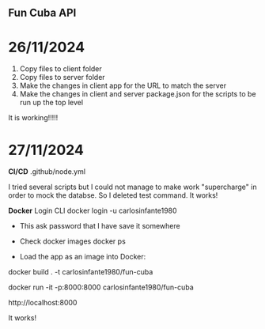 ## Fun Cuba API

# 26/11/2024

1. Copy files to client folder
2. Copy files to server folder
3. Make the changes in client app for the URL to match the server
4. Make the changes in client and server package.json for the scripts to be run up the top level

It is working!!!!!

# 27/11/2024

**CI/CD**
.github/node.yml

I tried several scripts but I could not manage to make work "supercharge" in order to mock the databse. So I deleted test command. It works!

**Docker**
Login CLI
docker login -u carlosinfante1980

- This ask password that I have save it somewhere

- Check docker images
  docker ps

- Load the app as an image into Docker:

docker build . -t carlosinfante1980/fun-cuba

docker run -it -p:8000:8000 carlosinfante1980/fun-cuba

http://localhost:8000

It works!
